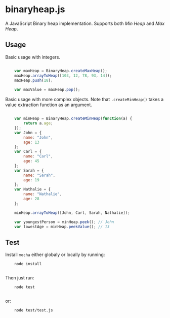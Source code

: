 # binaryheap.js

A JavaScript Binary heap implementation. Supports both _Min Heap_ and _Max Heap_.

## Usage

Basic usage with integers.

```javascript

	var maxHeap = BinaryHeap.createMaxHeap();
	maxHeap.arrayToHeap([103, 12, 78, 93, 14]);
	maxHeap.push(18);
	
	var maxValue = maxHeap.pop();
```

Basic usage with more complex objects. Note that `.createMinHeap()` takes a value extraction function as an argument.

```javascript

    var minHeap = BinaryHeap.createMinHeap(function(a) {
        return a.age;
    });
    var John = {
        name: "John",
        age: 13
    };
    var Carl = {
        name: "Carl",
        age: 45
    };
    var Sarah = {
        name: "Sarah",
        age: 19
    };
    var Nathalie = {
        name: "Nathalie",
        age: 28
    };

    minHeap.arrayToHeap([John, Carl, Sarah, Nathalie]);

    var youngestPerson = minHeap.peek(); // John
    var lowestAge = minHeap.peekValue(); // 13
```


## Test

Install `mocha` either globaly or locally by running:

```
	node install
	
```

Then just run:

```
	node test
	
```
or:

```
	node test/test.js
	
```
